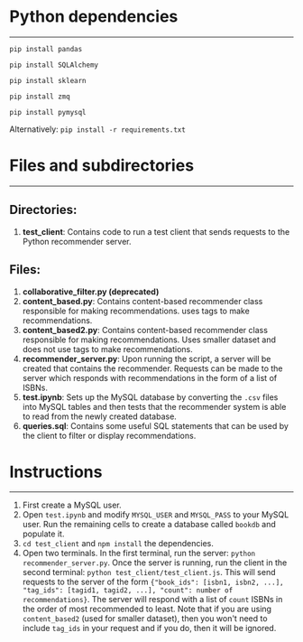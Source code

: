 # Python dependencies
___
`pip install pandas`

`pip install SQLAlchemy`

`pip install sklearn`

`pip install zmq`

`pip install pymysql`

Alternatively:
`pip install -r requirements.txt`


# Files and subdirectories
___
## Directories:
1. __test_client__: Contains code to run a test client that sends requests to the Python recommender server.

## Files:
1. __collaborative_filter.py (deprecated)__
2. __content_based.py__: Contains content-based recommender class responsible for making recommendations. uses tags to make recommendations.
2. __content_based2.py__: Contains content-based recommender class responsible for making recommendations. Uses smaller dataset and does not use tags to make recommendations.
4. __recommender_server.py__: Upon running the script, a server will be created that contains the recommender. Requests can be made to the server which responds with recommendations in the form of a list of ISBNs.
5. __test.ipynb__: Sets up the MySQL database by converting the `.csv` files into MySQL tables and then tests that the recommender system is able to read from the newly created database.
6. __queries.sql__: Contains some useful SQL statements that can be used by the client to filter or display recommendations.

# Instructions
___
1. First create a MySQL user.
2. Open `test.ipynb` and modify `MYSQL_USER` and `MYSQL_PASS` to your MySQL user. Run the remaining cells to create a database called `bookdb` and populate it.
3. `cd test_client` and `npm install` the dependencies.
4. Open two terminals. In the first terminal, run the server: `python recommender_server.py`. Once the server is running, run the client in the second terminal: `python test_client/test_client.js`. This will send requests to the server of the form `{"book_ids": [isbn1, isbn2, ...], "tag_ids": [tagid1, tagid2, ...], "count": number of recommendations}`. The server will respond with a list of `count` ISBNs in the order of most recommended to least. Note that if you are using `content_based2` (used for smaller dataset), then you won't need to include `tag_ids` in your request and if you do, then it will be ignored.
